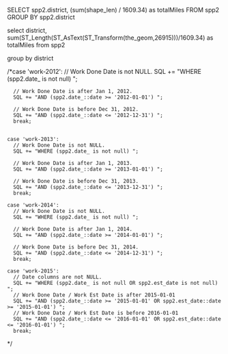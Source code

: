 
SELECT spp2.district,
(sum(shape_len) / 1609.34) as totalMiles
FROM spp2
GROUP BY spp2.district



select
district,
sum(ST_Length(ST_AsText(ST_Transform(the_geom,26915)))/1609.34) as totalMiles
from spp2

group by district


  /*case 'work-2012':
      // Work Done Date is not NULL.
      SQL += "WHERE (spp2.date_ is not null) ";

      // Work Done Date is after Jan 1, 2012.
      SQL += "AND (spp2.date_::date >= '2012-01-01') ";

      // Work Done Date is before Dec 31, 2012.
      SQL += "AND (spp2.date_::date <= '2012-12-31') ";
      break;


    case 'work-2013':
      // Work Done Date is not NULL.
      SQL += "WHERE (spp2.date_ is not null) ";

      // Work Done Date is after Jan 1, 2013.
      SQL += "AND (spp2.date_::date >= '2013-01-01') ";

      // Work Done Date is before Dec 31, 2013.
      SQL += "AND (spp2.date_::date <= '2013-12-31') ";
      break;

    case 'work-2014':
      // Work Done Date is not NULL.
      SQL += "WHERE (spp2.date_ is not null) ";

      // Work Done Date is after Jan 1, 2014.
      SQL += "AND (spp2.date_::date >= '2014-01-01') ";

      // Work Done Date is before Dec 31, 2014.
      SQL += "AND (spp2.date_::date <= '2014-12-31') ";
      break;

    case 'work-2015':
      // Date columns are not NULL.
      SQL += "WHERE (spp2.date_ is not null OR spp2.est_date is not null) ";
      // Work Done Date / Work Est Date is after 2015-01-01
      SQL += "AND (spp2.date_::date >= '2015-01-01' OR spp2.est_date::date >= '2015-01-01') ";
      // Work Done Date / Work Est Date is before 2016-01-01
      SQL += "AND (spp2.date_::date <= '2016-01-01' OR spp2.est_date::date <= '2016-01-01') ";
      break;
*/

